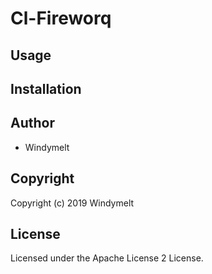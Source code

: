 # Cl-Fireworq

## Usage

## Installation

## Author

* Windymelt

## Copyright

Copyright (c) 2019 Windymelt

## License

Licensed under the Apache License 2 License.

